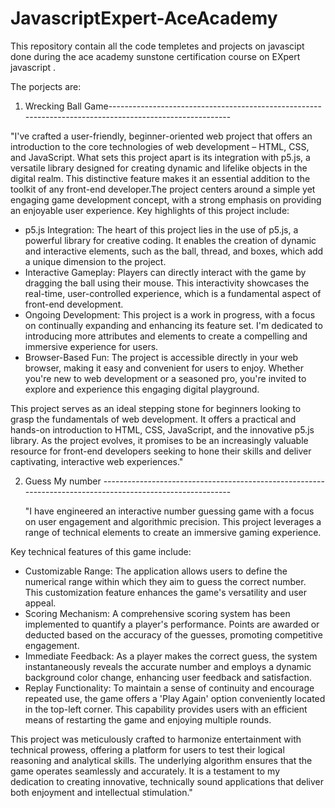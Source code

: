 # JavascriptExpert-AceAcademy
This repository contain all the code templetes and projects on javascipt done during the ace academy sunstone certification course on EXpert javascript . 

The porjects are: 
1) Wrecking Ball Game--------------------------------------------------------------------------------------------------------

   
"I've crafted a user-friendly, beginner-oriented web project that offers an introduction to the core technologies of web development – HTML, CSS, and JavaScript. What sets this project apart is its integration with p5.js, a versatile library designed for creating dynamic and lifelike objects in the digital realm. This distinctive feature makes it an essential addition to the toolkit of any front-end developer.The project centers around a simple yet engaging game development concept, with a strong emphasis on providing an enjoyable user experience. Key highlights of this project include:

* p5.js Integration: The heart of this project lies in the use of p5.js, a powerful library for creative coding. It enables the creation of dynamic and interactive elements, such as the ball, thread, and boxes, which add a unique dimension to the project.
* Interactive Gameplay: Players can directly interact with the game by dragging the ball using their mouse. This interactivity showcases the real-time, user-controlled experience, which is a fundamental aspect of front-end development.
* Ongoing Development: This project is a work in progress, with a focus on continually expanding and enhancing its feature set. I'm dedicated to introducing more attributes and elements to create a compelling and immersive experience for users.
* Browser-Based Fun: The project is accessible directly in your web browser, making it easy and convenient for users to enjoy. Whether you're new to web development or a seasoned pro, you're invited to explore and experience this engaging digital playground.

This project serves as an ideal stepping stone for beginners looking to grasp the fundamentals of web development. It offers a practical and hands-on introduction to HTML, CSS, JavaScript, and the innovative p5.js library. As the project evolves, it promises to be an increasingly valuable resource for front-end developers seeking to hone their skills and deliver captivating, interactive web experiences."


2) Guess My number ----------------------------------------------------------------------------------------------------------

   "I have engineered an interactive number guessing game with a focus on user engagement and algorithmic precision. This project leverages a range of technical elements to create an immersive gaming experience.

Key technical features of this game include:

* Customizable Range: The application allows users to define the numerical range within which they aim to guess the correct number. This customization feature enhances the game's versatility and user appeal.
* Scoring Mechanism: A comprehensive scoring system has been implemented to quantify a player's performance. Points are awarded or deducted based on the accuracy of the guesses, promoting competitive engagement.
* Immediate Feedback: As a player makes the correct guess, the system instantaneously reveals the accurate number and employs a dynamic background color change, enhancing user feedback and satisfaction.
* Replay Functionality: To maintain a sense of continuity and encourage repeated use, the game offers a 'Play Again' option conveniently located in the top-left corner. This capability provides users with an efficient means of restarting the game and enjoying multiple rounds.

This project was meticulously crafted to harmonize entertainment with technical prowess, offering a platform for users to test their logical reasoning and analytical skills. The underlying algorithm ensures that the game operates seamlessly and accurately. It is a testament to my dedication to creating innovative, technically sound applications that deliver both enjoyment and intellectual stimulation."
   
